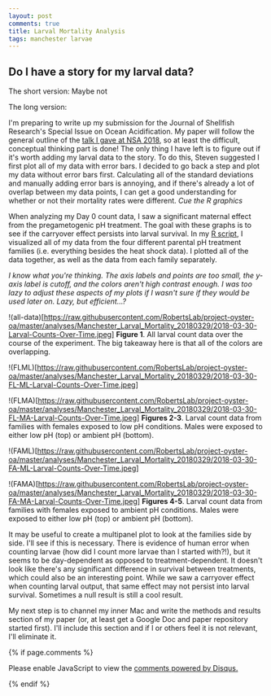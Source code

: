 ```yaml
---
layout: post
comments: true
title: Larval Mortality Analysis
tags: manchester larvae
---
```


## Do I have a story for my larval data?

The short version: Maybe not

The long version:

I'm preparing to write up my submission for the Journal of Shellfish Research's Special Issue on Ocean Acidification. My paper will follow the general outline of the [talk I gave at NSA 2018](https://github.com/RobertsLab/project-oyster-oa/blob/master/presentations/Manchester/Venkataraman_NSA2018.pptx), so at least the difficult, conceptual thinking part is done! The only thing I have left is to figure out if it's worth adding my larval data to the story. To do this, Steven suggested I first plot all of my data with error bars. I decided to go back a step and plot my data without error bars first. Calculating all of the standard deviations and manually adding error bars is annoying, and if there's already a lot of overlap between my data points, I can get a good understanding for whether or not their mortality rates were different. *Cue the R graphics*

When analyzing my Day 0 count data, I saw a significant maternal effect from the pregametogenic pH treatment. The goal with these graphs is to see if the carryover effect persists into larval survival. In my [R script](https://github.com/RobertsLab/project-oyster-oa/blob/master/analyses/Manchester_Larval_Mortality_20180329/2018-03-29-Larval-Mortality.R), I visualized all of my data from the four different parental pH treatment families (i.e. everything besides the heat shock data). I plotted all of the data together, as well as the data from each family separately.

*I know what you're thinking. The axis labels and points are too small, the y-axis label is cutoff, and the colors aren't high contrast enough. I was too lazy to adjust these aspects of my plots if I wasn't sure if they would be used later on. Lazy, but efficient...?*

!(all-data)[https://raw.githubusercontent.com/RobertsLab/project-oyster-oa/master/analyses/Manchester_Larval_Mortality_20180329/2018-03-30-Larval-Counts-Over-Time.jpeg]
**Figure 1**. All larval count data over the course of the experiment. The big takeaway here is that all of the colors are overlapping.

!(FLML)[https://raw.githubusercontent.com/RobertsLab/project-oyster-oa/master/analyses/Manchester_Larval_Mortality_20180329/2018-03-30-FL-ML-Larval-Counts-Over-Time.jpeg]

!(FLMA)[https://raw.githubusercontent.com/RobertsLab/project-oyster-oa/master/analyses/Manchester_Larval_Mortality_20180329/2018-03-30-FL-MA-Larval-Counts-Over-Time.jpeg]
**Figures 2-3**. Larval count data from families with females exposed to low pH conditions. Males were exposed to either low pH (top) or ambient pH (bottom).

!(FAML)[https://raw.githubusercontent.com/RobertsLab/project-oyster-oa/master/analyses/Manchester_Larval_Mortality_20180329/2018-03-30-FA-ML-Larval-Counts-Over-Time.jpeg]

!(FAMA)[https://raw.githubusercontent.com/RobertsLab/project-oyster-oa/master/analyses/Manchester_Larval_Mortality_20180329/2018-03-30-FA-MA-Larval-Counts-Over-Time.jpeg]
**Figures 4-5**. Larval count data from families with females exposed to ambient pH conditions. Males were exposed to either low pH (top) or ambient pH (bottom).

It may be useful to create a multipanel plot to look at the families side by side. I'll see if this is necessary. There is evidence of human error when counting larvae (how did I count more larvae than I started with?!), but it seems to be day-dependent as opposed to treatment-dependent. It doesn't look like there's any significant difference in survival between treatments, which could also be an interesting point. While we saw a carryover effect when counting larval output, that same effect may not persist into larval survival. Sometimes a null result is still a cool result.

My next step is to channel my inner Mac and write the methods and results section of my paper (or, at least get a Google Doc and paper repository started first). I'll include this section and if I or others feel it is not relevant, I'll eliminate it.

{% if page.comments %}

<div id="disqus_thread"></div>
<script>

/**
*  RECOMMENDED CONFIGURATION VARIABLES: EDIT AND UNCOMMENT THE SECTION BELOW TO INSERT DYNAMIC VALUES FROM YOUR PLATFORM OR CMS.
*  LEARN WHY DEFINING THESE VARIABLES IS IMPORTANT: https://disqus.com/admin/universalcode/#configuration-variables*/
/*
var disqus_config = function () {
this.page.url = PAGE_URL;  // Replace PAGE_URL with your page's canonical URL variable
this.page.identifier = PAGE_IDENTIFIER; // Replace PAGE_IDENTIFIER with your page's unique identifier variable
};
*/
(function() { // DON'T EDIT BELOW THIS LINE
var d = document, s = d.createElement('script');
s.src = 'https://the-responsible-grad-student.disqus.com/embed.js';
s.setAttribute('data-timestamp', +new Date());
(d.head || d.body).appendChild(s);
})();
</script>
<noscript>Please enable JavaScript to view the <a href="https://disqus.com/?ref_noscript">comments powered by Disqus.</a></noscript>

{% endif %}

<script id="dsq-count-scr" src="//the-responsible-grad-student.disqus.com/count.js" async></script>

